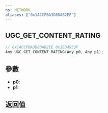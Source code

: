 ```yaml
---
ns: NETWORK
aliases: ["0x1ACCFBA3D8DAB2EE"]
---
```

## UGC_GET_CONTENT_RATING

```c
// 0x1ACCFBA3D8DAB2EE 0x1E34953F
Any UGC_GET_CONTENT_RATING(Any p0, Any p1);
```

## 參數
* **p0**: 
* **p1**: 

## 返回值
